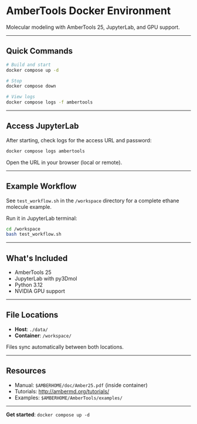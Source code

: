 # AmberTools Docker Environment

Molecular modeling with AmberTools 25, JupyterLab, and GPU support.

---

## Quick Commands
```bash
# Build and start
docker compose up -d

# Stop
docker compose down

# View logs
docker compose logs -f ambertools
```

---

## Access JupyterLab

After starting, check logs for the access URL and password:
```bash
docker compose logs ambertools
```

Open the URL in your browser (local or remote).

---

## Example Workflow

See `test_workflow.sh` in the `/workspace` directory for a complete ethane molecule example.

Run it in JupyterLab terminal:
```bash
cd /workspace
bash test_workflow.sh
```

---

## What's Included

- AmberTools 25
- JupyterLab with py3Dmol
- Python 3.12
- NVIDIA GPU support

---

## File Locations

- **Host**: `./data/`
- **Container**: `/workspace/`

Files sync automatically between both locations.

---

## Resources

- Manual: `$AMBERHOME/doc/Amber25.pdf` (inside container)
- Tutorials: http://ambermd.org/tutorials/
- Examples: `$AMBERHOME/AmberTools/examples/`

---

**Get started**: `docker compose up -d`
